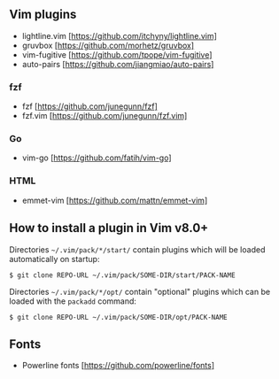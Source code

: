 ## Vim plugins

- lightline.vim [https://github.com/itchyny/lightline.vim]
- gruvbox [https://github.com/morhetz/gruvbox]
- vim-fugitive [https://github.com/tpope/vim-fugitive]
- auto-pairs [https://github.com/jiangmiao/auto-pairs]

### fzf
- fzf [https://github.com/junegunn/fzf]
- fzf.vim [https://github.com/junegunn/fzf.vim]

### Go

- vim-go [https://github.com/fatih/vim-go]

### HTML

- emmet-vim [https://github.com/mattn/emmet-vim]

## How to install a plugin in Vim v8.0+

Directories `~/.vim/pack/*/start/` contain plugins which will be
loaded automatically on startup:
```
$ git clone REPO-URL ~/.vim/pack/SOME-DIR/start/PACK-NAME
```

Directories `~/.vim/pack/*/opt/` contain "optional" plugins which
can be loaded with the `packadd` command:
```
$ git clone REPO-URL ~/.vim/pack/SOME-DIR/opt/PACK-NAME
```

## Fonts

- Powerline fonts [https://github.com/powerline/fonts]

